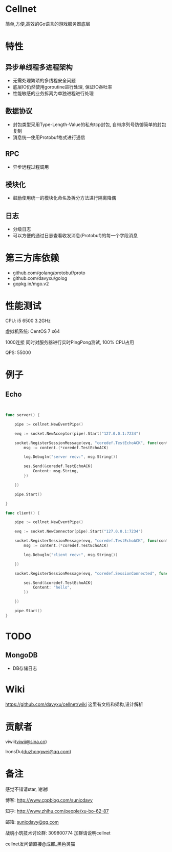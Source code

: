 # Cellnet
简单,方便,高效的Go语言的游戏服务器底层


# 特性
## 异步单线程多进程架构
  
* 无需处理繁琐的多线程安全问题
* 底层IO仍然使用goroutine进行处理, 保证IO吞吐率
* 性能敏感的业务拆离为单独进程进行处理

## 数据协议
* 封包类型采用Type-Length-Value的私有tcp封包, 自带序列号防御简单的封包复制
* 消息统一使用Protobuf格式进行通信

## RPC
* 异步远程过程调用

## 模块化
* 鼓励使用统一的模块化命名及拆分方法进行隔离降偶

## 日志
* 分级日志
* 可以方便的通过日志查看收发消息(Protobuf)的每一个字段消息

# 第三方库依赖

* github.com/golang/protobuf/proto
* github.com/davyxu/golog
* gopkg.in/mgo.v2

# 性能测试

CPU: i5 6500 3.2GHz

虚拟机系统: CentOS 7 x64

1000连接 同时对服务器进行实时PingPong测试, 100% CPU占用

QPS: 55000


# 例子
## Echo
```go


func server() {

	pipe := cellnet.NewEventPipe()

	evq := socket.NewAcceptor(pipe).Start("127.0.0.1:7234")

	socket.RegisterSessionMessage(evq, "coredef.TestEchoACK", func(content interface{}, ses cellnet.Session) {
		msg := content.(*coredef.TestEchoACK)

		log.Debugln("server recv:", msg.String())

		ses.Send(&coredef.TestEchoACK{
			Content: msg.String,
		})

	})

	pipe.Start()

}

func client() {

	pipe := cellnet.NewEventPipe()

	evq := socket.NewConnector(pipe).Start("127.0.0.1:7234")

	socket.RegisterSessionMessage(evq, "coredef.TestEchoACK", func(content interface{}, ses cellnet.Session) {
		msg := content.(*coredef.TestEchoACK)

		log.Debugln("client recv:", msg.String())

	})

	socket.RegisterSessionMessage(evq, "coredef.SessionConnected", func(content interface{}, ses cellnet.Session) {

		ses.Send(&coredef.TestEchoACK{
			Content: "hello",
		})

	})

	pipe.Start()
}

```

# TODO


## MongoDB

* DB存储日志


# Wiki
https://github.com/davyxu/cellnet/wiki
这里有文档和架构,设计解析


# 贡献者

viwii(viwii@sina.cn)

IronsDu(duzhongwei@qq.com)

# 备注

感觉不错请star, 谢谢!

博客: http://www.cppblog.com/sunicdavy

知乎: http://www.zhihu.com/people/xu-bo-62-87

邮箱: sunicdavy@qq.com

战魂小筑技术讨论群: 309800774 加群请说明cellnet

cellnet发问请直接@成都_黑色灵猫